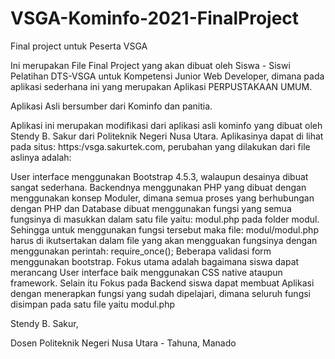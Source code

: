# VSGA-Kominfo-2021-FinalProject
Final project untuk Peserta VSGA

Ini merupakan File Final Project yang akan dibuat oleh Siswa - Siswi Pelatihan DTS-VSGA untuk Kompetensi Junior Web Developer, dimana pada aplikasi sederhana ini yang merupakan Aplikasi PERPUSTAKAAN UMUM.

Aplikasi Asli bersumber dari Kominfo dan panitia.

Aplikasi ini merupakan modifikasi dari aplikasi asli kominfo yang dibuat oleh Stendy B. Sakur dari Politeknik Negeri Nusa Utara. Aplikasinya dapat di lihat pada situs: https:/vsga.sakurtek.com, perubahan yang dilakukan dari file aslinya adalah:

User interface menggunakan Bootstrap 4.5.3, walaupun desainya dibuat sangat sederhana.
Backendnya menggunakan PHP yang dibuat dengan menggunakan konsep Moduler, dimana semua proses yang berhubungan dengan PHP dan Database dibuat menggunakan fungsi yang semua fungsinya di masukkan dalam satu file yaitu: modul.php pada folder modul. Sehingga untuk menggunakan fungsi tersebut maka file: modul/modul.php harus di ikutsertakan dalam file yang akan mengguakan fungsinya dengan menggunakan perintah: require_once();
Beberapa validasi form menggunakan bootstrap.
Fokus utama adalah bagaimana siswa dapat merancang User interface baik menggunakan CSS native ataupun framework. Selain itu Fokus pada Backend siswa dapat membuat Aplikasi dengan menerapkan fungsi yang sudah dipelajari, dimana seluruh fungsi disimpan pada satu file yaitu modul.php

Stendy B. Sakur,

Dosen Politeknik Negeri Nusa Utara - Tahuna, Manado
